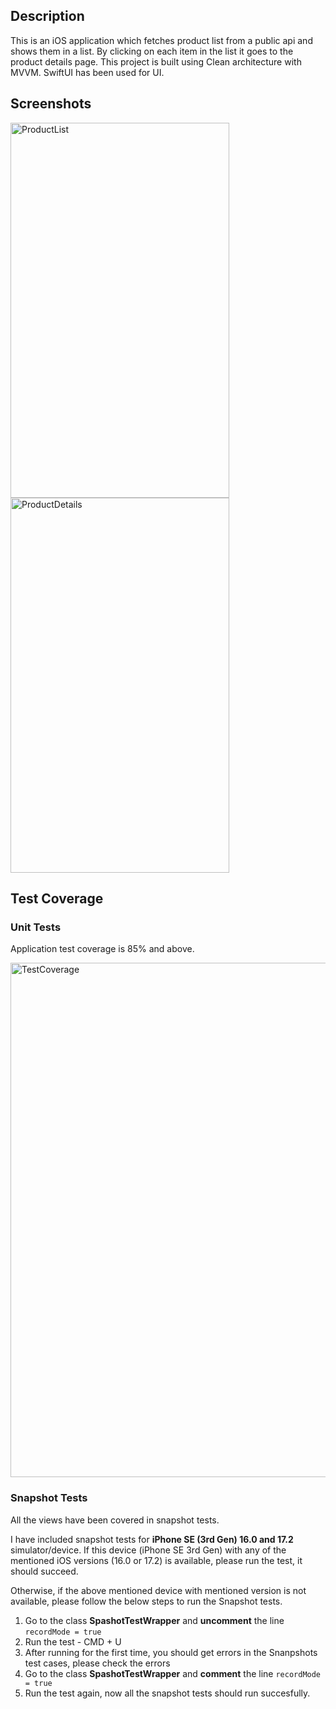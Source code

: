 ## Description

This is an iOS application which fetches product list from a public api and shows them in a list. By clicking on each item in the list it goes to the product details page.
This project is built using Clean architecture with MVVM. SwiftUI has been used for UI.

## Screenshots

<img width="350" height="600" alt="ProductList" src="https://github.com/sajib-ghoshInnofied/Product_Clean_Architecture/assets/15829311/cad6d8f7-ca0f-40bf-9078-32a87fd4559e">

<img width="350" height="600" alt="ProductDetails" src="https://github.com/sajib-ghoshInnofied/Product_Clean_Architecture/assets/15829311/be8ba947-d17e-4f10-83c6-876593be0b07">

## Test Coverage

### Unit Tests
Application test coverage is 85% and above.

<img width="823" alt="TestCoverage" src="https://github.com/sajib-ghoshInnofied/Product_Clean_Architecture/assets/15829311/0a281c59-4b7d-49de-a8f1-59ca00894c53">

### Snapshot Tests
All the views have been covered in snapshot tests.

I have included snapshot tests for **iPhone SE (3rd Gen) 16.0 and 17.2** simulator/device. If this device (iPhone SE 3rd Gen) with any of the mentioned iOS versions (16.0 or 17.2) is available, please run the test, it should succeed.

Otherwise, if the above mentioned device with mentioned version is not available, please follow the below steps to run the Snapshot tests.
1. Go to the class **SpashotTestWrapper** and **uncomment** the line ```recordMode = true```
2. Run the test - CMD + U
3. After running for the first time, you should get errors in the Snanpshots test cases, please check the errors
4. Go to the class **SpashotTestWrapper** and **comment** the line ```recordMode = true```
5. Run the test again, now all the snapshot tests should run succesfully.
